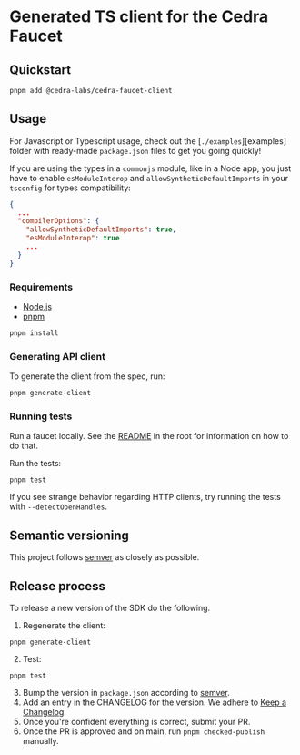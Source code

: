 # Generated TS client for the Cedra Faucet

## Quickstart
```bash
pnpm add @cedra-labs/cedra-faucet-client
```

## Usage

For Javascript or Typescript usage, check out the [`./examples`][examples] folder with ready-made `package.json` files to get you going quickly!

If you are using the types in a `commonjs` module, like in a Node app, you just have to enable `esModuleInterop`
and `allowSyntheticDefaultImports` in your `tsconfig` for types compatibility:

```json
{
  ...
  "compilerOptions": {
    "allowSyntheticDefaultImports": true,
    "esModuleInterop": true
    ...
  }
}
```

### Requirements

- [Node.js](https://nodejs.org)
- [pnpm](https://pnpm.io/)

```bash
pnpm install
```

### Generating API client
To generate the client from the spec, run:

```bash
pnpm generate-client
```

### Running tests
Run a faucet locally. See the [README](../README.md) in the root for information on how to do that.

Run the tests:
```
pnpm test
```

If you see strange behavior regarding HTTP clients, try running the tests with `--detectOpenHandles`.

## Semantic versioning

This project follows [semver](https://semver.org/) as closely as possible.

## Release process

To release a new version of the SDK do the following.

1. Regenerate the client:

```
pnpm generate-client
```

2. Test:

```
pnpm test
```

3. Bump the version in `package.json` according to [semver](https://semver.org/).
4. Add an entry in the CHANGELOG for the version. We adhere to [Keep a Changelog](https://keepachangelog.com/en/1.0.0/).
5. Once you're confident everything is correct, submit your PR.
6. Once the PR is approved and on main, run `pnpm checked-publish` manually.

